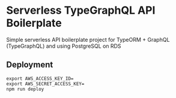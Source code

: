 # Serverless TypeGraphQL API Boilerplate

Simple serverless API boilerplate project for TypeORM + GraphQL (TypeGraphQL) and using PostgreSQL on RDS

## Deployment

```
export AWS_ACCESS_KEY_ID=
export AWS_SECRET_ACCESS_KEY=
npm run deploy
```

